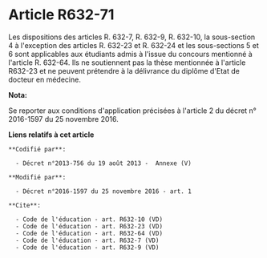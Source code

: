 # Article R632-71

Les dispositions des articles R. 632-7, R. 632-9, R. 632-10, la sous-section 4 à l'exception des articles R. 632-23 et R.
632-24 et les sous-sections 5 et 6 sont applicables aux étudiants admis à l'issue du concours mentionné à l'article R.
632-64. Ils ne soutiennent pas la thèse mentionnée à l'article R632-23 et ne peuvent prétendre à la délivrance du diplôme
d'Etat de docteur en médecine.

**Nota:**

Se reporter aux conditions d'application précisées à l'article 2 du décret n° 2016-1597 du 25 novembre 2016.

**Liens relatifs à cet article**

	**Codifié par**:

	  - Décret n°2013-756 du 19 août 2013 -  Annexe (V)

	**Modifié par**:

	  - Décret n°2016-1597 du 25 novembre 2016 - art. 1

	**Cite**:

	  - Code de l'éducation - art. R632-10 (VD)
	  - Code de l'éducation - art. R632-23 (VD)
	  - Code de l'éducation - art. R632-64 (VD)
	  - Code de l'éducation - art. R632-7 (VD)
	  - Code de l'éducation - art. R632-9 (VD)
